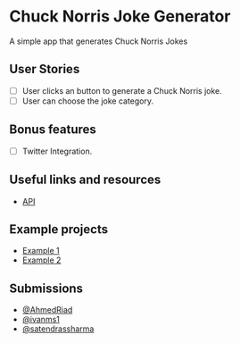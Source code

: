 # Chuck Norris Joke Generator

A simple app that generates Chuck Norris Jokes

## User Stories

-   [ ] User clicks an button to generate a Chuck Norris joke.
-   [ ] User can choose the joke category.

## Bonus features

-   [ ] Twitter Integration.

## Useful links and resources

-   [API](https://api.chucknorris.io/)

## Example projects
- [Example 1](http://chucknorris.philipandes.com/)
- [Example 2](https://mazipan.github.io/chucknorris/#/)

## Submissions
- [@AhmedRiad](https://ahmed3.netlify.com/)
- [@ivanms1](https://chuck-norris-jokes.ivanms1.now.sh/)
- [@satendrassharma](https://chuck-norris-joke.netlify.com/)
